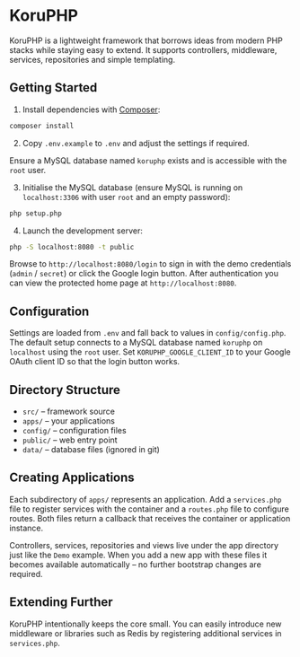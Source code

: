# KoruPHP

KoruPHP is a lightweight framework that borrows ideas from modern PHP stacks while staying easy to extend. It supports controllers, middleware, services, repositories and simple templating.

## Getting Started

1. Install dependencies with [Composer](https://getcomposer.org/):

```bash
composer install
```

2. Copy `.env.example` to `.env` and adjust the settings if required.

Ensure a MySQL database named `koruphp` exists and is accessible with the `root` user.

3. Initialise the MySQL database (ensure MySQL is running on `localhost:3306` with user `root` and an empty password):

```bash
php setup.php
```

4. Launch the development server:

```bash
php -S localhost:8080 -t public
```

Browse to `http://localhost:8080/login` to sign in with the demo credentials (`admin` / `secret`) or click the Google login button. After authentication you can view the protected home page at `http://localhost:8080`.

## Configuration

Settings are loaded from `.env` and fall back to values in `config/config.php`. The default setup connects to a MySQL database named `koruphp` on `localhost` using the `root` user. Set `KORUPHP_GOOGLE_CLIENT_ID` to your Google OAuth client ID so that the login button works.

## Directory Structure

- `src/` – framework source
- `apps/` – your applications
- `config/` – configuration files
- `public/` – web entry point
- `data/` – database files (ignored in git)

## Creating Applications

Each subdirectory of `apps/` represents an application. Add a `services.php` file to register services with the container and a `routes.php` file to configure routes. Both files return a callback that receives the container or application instance.

Controllers, services, repositories and views live under the app directory just like the `Demo` example. When you add a new app with these files it becomes available automatically – no further bootstrap changes are required.

## Extending Further

KoruPHP intentionally keeps the core small. You can easily introduce new middleware or libraries such as Redis by registering additional services in `services.php`.
